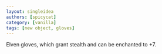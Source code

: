 ```yaml
---
layout: singleidea
authors: [spicycat]
category: [vanilla]
tags: [new object, gloves]
---
```

Elven gloves, which grant stealth and can be enchanted to +7.
